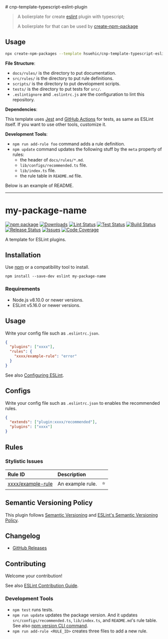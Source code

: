 <!--instructions-of-template--># cnp-template-typescript-eslint-plugin

> A bolierplate for create [eslint](https://github.com/eslint/eslint) plugin with typescript;
>
> A bolierplate for that can be used by [create-npm-package](https://github.com/hsuehic/create-npm-package)

## Usage

```bash
npx create-npm-packages --template hsuehic/cnp-template-typescript-eslint-plugin-eslint-plugin
```

**File Structure**:

- `docs/rules/` is the directory to put documentation.
- `src/rules/` is the directory to put rule definitions.
- `scripts/` is the directory to put development scripts.
- `tests/` is the directory to put tests for `src/`.
- `.eslintignore` and `.eslintrc.js` are the configuration to lint this repository.

**Dependencies**:

This template uses [Jest](https://jestjs.io/) and [GitHub Actions](https://github.co.jp/features/actions) for tests, as same as ESLint itself. If you want to use other tools, customize it.

**Development Tools**:

- `npm run add-rule foo` command adds a rule definition.
- `npm update` command updates the following stuff by the `meta` property of rules:
  - the header of `docs/rules/*.md`.
  - `lib/configs/recommended.ts` file.
  - `lib/index.ts` file.
  - the rule table in `README.md` file.

Below is an example of README.

---

<!--instructions-of-template-->

# <!--package-name-->my-package-name<!--package-name-->

[![npm package][npm-img]][npm-url]
[![Downloads][downloads-img]][downloads-url]
[![Lint Status][lint-img]][lint-url]
[![Test Status][test-img]][test-url]
[![Build Status][build-img]][build-url]
[![Release Status][release-img]][release-url]
[![Issues][issues-img]][issues-url]
[![Code Coverage][codecov-img]][codecov-url]

A template for ESLint plugins.

## Installation

Use [npm](https://www.npmjs.com/) or a compatibility tool to install.

```
npm install --save-dev eslint my-package-name
```

### Requirements

- Node.js v8.10.0 or newer versions.
- ESLint v5.16.0 or newer versions.

## Usage

Write your config file such as `.eslintrc.json`.

```json
{
  "plugins": ["xxxx"],
  "rules": {
    "xxxx/example-rule": "error"
  }
}
```

See also [Configuring ESLint](https://eslint.org/docs/user-guide/configuring).

## Configs

Write your config file such as `.eslintrc.json` to enables the recommended rules.

```json
{
  "extends": ["plugin:xxxx/recommended"],
  "plugins": ["xxxx"]
}
```

## Rules

<!--RULE_TABLE_BEGIN-->

### Stylistic Issues

| Rule ID                                           | Description      |     |
| :------------------------------------------------ | :--------------- | :-: |
| [xxxx/example-rule](./docs/rules/example-rule.md) | An example rule. | ⭐️ |

<!--RULE_TABLE_END-->

## Semantic Versioning Policy

This plugin follows [Semantic Versioning](http://semver.org/) and [ESLint's Semantic Versioning Policy](https://github.com/eslint/eslint#semantic-versioning-policy).

## Changelog

- [GitHub Releases]()

## Contributing

Welcome your contribution!

See also [ESLint Contribution Guide](https://eslint.org/docs/developer-guide/contributing/).

### Development Tools

- `npm test` runs tests.
- `npm run update` updates the package version. And it updates `src/configs/recommended.ts`, `lib/index.ts`, and `README.md`'s rule table. See also [npm version CLI command](https://docs.npmjs.com/cli/version).
- `npm run add-rule <RULE_ID>` creates three files to add a new rule.

<!--badge-variables-->

[lint-img]: https://github.com/hsuehic/cnp-template-typescript-eslint-plugin/actions/workflows/lint.yaml/badge.svg
[lint-url]: https://github.com/hsuehic/cnp-template-typescript-eslint-plugin/workflows/lint.yaml
[test-img]: https://github.com/hsuehic/cnp-template-typescript-eslint-plugin/actions/workflows/test.yaml/badge.svg
[test-url]: https://github.com/hsuehic/cnp-template-typescript-eslint-plugin/workflows/test.yaml
[build-img]: https://github.com/hsuehic/cnp-template-typescript-eslint-plugin/actions/workflows/build.yaml/badge.svg
[build-url]: https://github.com/hsuehic/cnp-template-typescript-eslint-plugin/workflows/build.yaml
[release-img]: https://github.com/hsuehic/cnp-template-typescript-eslint-plugin/actions/workflows/release.yaml/badge.svg
[release-url]: https://github.com/hsuehic/cnp-template-typescript-eslint-plugin/workflows/release.yaml
[downloads-img]: https://img.shields.io/npm/dt/cnp-template-typescript-eslint-plugin
[downloads-url]: https://www.npmtrends.com/cnp-template-typescript-eslint-plugin
[npm-img]: https://img.shields.io/npm/v/cnp-template-typescript-eslint-plugin
[npm-url]: https://www.npmjs.com/package/cnp-template-typescript-eslint-plugin
[issues-img]: https://img.shields.io/github/issues/hsuehic/cnp-template-typescript-eslint-plugin
[issues-url]: https://github.com/hsuehic/cnp-template-typescript-eslint-plugin/issues
[codecov-img]: https://codecov.io/gh/hsuehic/cnp-template-typescript-eslint-plugin/branch/main/graph/badge.svg?token=38H26EP6UM
[codecov-url]: https://codecov.io/gh/hsuehic/cnp-template-typescript-eslint-plugin

<!--badge-variables-->
